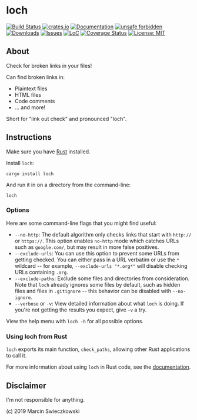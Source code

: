 # loch

[![Build Status](https://travis-ci.com/m-cat/loch.svg?branch=master)](https://travis-ci.com/m-cat/loch)
[![crates.io](https://img.shields.io/crates/v/loch.svg)](https://crates.io/crates/loch)
[![Documentation](https://docs.rs/loch/badge.svg)](https://docs.rs/loch)
[![unsafe forbidden](https://img.shields.io/badge/unsafe-forbidden-success.svg)](https://github.com/rust-secure-code/safety-dance/)
[![Downloads](https://img.shields.io/crates/d/loch.svg)](https://crates.io/crates/loch)
[![Issues](https://img.shields.io/github/issues-raw/m-cat/loch.svg)](https://github.com/m-cat/loch/issues)
[![LoC](https://tokei.rs/b1/github/m-cat/loch)](https://github.com/m-cat/loch)
[![Coverage Status](https://coveralls.io/repos/github/m-cat/loch/badge.svg?branch=master)](https://coveralls.io/github/m-cat/loch?branch=master)
[![License: MIT](https://img.shields.io/badge/License-MIT-yellow.svg)](https://opensource.org/licenses/MIT)

## About

Check for broken links in your files!

Can find broken links in:

+ Plaintext files
+ HTML files
+ Code comments
+ ... and more!

Short for "link out check" and pronounced "loch".

## Instructions

Make sure you have [Rust](https://www.rust-lang.org/en-US/install.html) installed.

Install `loch`:

```
cargo install loch
```

And run it in on a directory from the command-line:

```
loch
```

### Options

Here are some command-line flags that you might find useful:

+ `--no-http`: The default algorithm only checks links that start with `http://` or `https://`. This option enables `no-http` mode which catches URLs such as `google.com/`, but may result in more false positives.
+ `--exclude-urls`: You can use this option to prevent some URLs from getting checked. You can either pass in a URL verbatim or use the `*` wildcard -- for example, `--exclude-urls "*.org*"` will disable checking URLs containing `.org`.
+ `--exclude-paths`: Exclude some files and directories from consideration. Note that `loch` already ignores some files by default, such as hidden files and files in `.gitignore` -- this behavior can be disabled with `--no-ignore`.
+ `--verbose` or `-v`: View detailed information about what `loch` is doing. If you're not getting the results you expect, give `-v` a try.

View the help menu with `loch -h` for all possible options.

### Using loch from Rust

`loch` exports its main function, `check_paths`, allowing other Rust applications to call it.

For more information about using `loch` in Rust code, see the [documentation](https://docs.rs/loch).

## Disclaimer

I'm not responsible for anything.

(c) 2019 Marcin Swieczkowski
